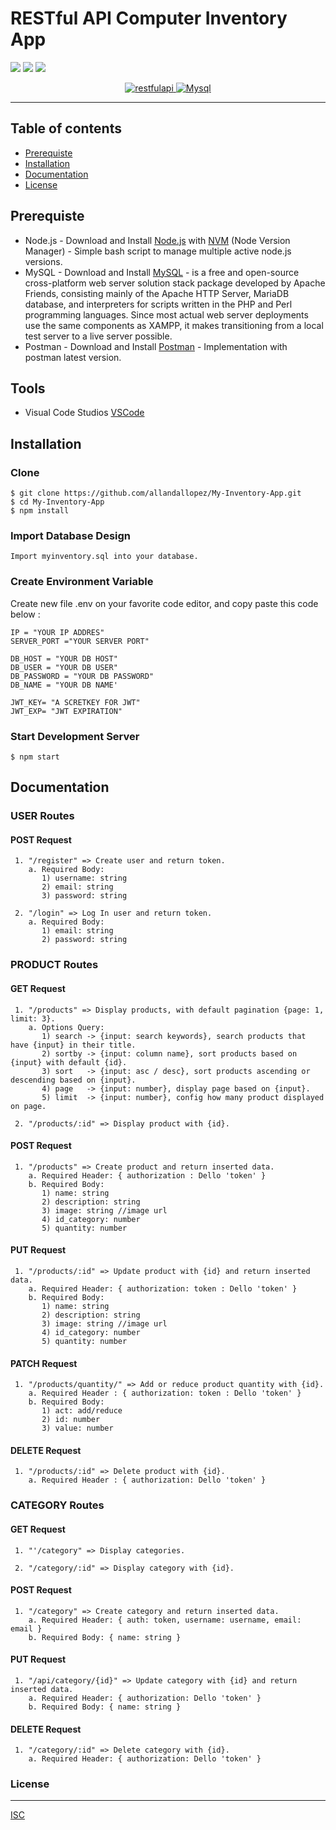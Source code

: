 # RESTful API Computer Inventory App

![](https://img.shields.io/badge/Code%20Style-Standard-yellow.svg)
![](https://img.shields.io/badge/Dependencies-Express-green.svg)
![](https://img.shields.io/badge/License-ISC-yellowgreen.svg)

<p align="center">
  <a href="https://nodejs.org/">
    <img alt="restfulapi" title="Restful API" src="https://cdn-images-1.medium.com/max/871/1*d2zLEjERsrs1Rzk_95QU9A.png">
    <img alt="Mysql" title="Xampp Server" src="https://static.cdn-cdpl.com/source/13629/codepolitan_mysql_banner_700_350-image(700x350-crop).png">
  </a>
</p>

----
## Table of contents
* [Prerequiste](#prerequiste)
* [Installation](#installation)
* [Documentation](#documentation)
* [License](#license)

## Prerequiste
- Node.js - Download and Install [Node.js](https://nodejs.org/en/) with [NVM](https://github.com/creationix/nvm) (Node Version Manager) - Simple bash script to manage multiple active node.js versions.
- MySQL - Download and Install [MySQL](https://www.mysql.com/downloads/) - is a free and open-source cross-platform web server solution stack package developed by Apache Friends, consisting mainly of the Apache HTTP Server, MariaDB database, and interpreters for scripts written in the PHP and Perl programming languages. Since most actual web server deployments use the same components as XAMPP, it makes transitioning from a local test server to a live server possible.
- Postman - Download and Install [Postman](https://www.getpostman.com/downloads) - Implementation with postman latest version.

## Tools
- Visual Code Studios [VSCode](https://code.visualstudio.com/docs/?dv=win)

## Installation
### Clone
```
$ git clone https://github.com/allandallopez/My-Inventory-App.git
$ cd My-Inventory-App
$ npm install
```

### Import Database Design
```
Import myinventory.sql into your database.
```

### Create Environment Variable
Create new file .env on your favorite code editor, and copy paste this code below :
```
IP = "YOUR IP ADDRES"
SERVER_PORT ="YOUR SERVER PORT"

DB_HOST = "YOUR DB HOST"
DB_USER = "YOUR DB USER"
DB_PASSWORD = "YOUR DB PASSWORD"
DB_NAME = "YOUR DB NAME'

JWT_KEY= "A SCRETKEY FOR JWT"
JWT_EXP= "JWT EXPIRATION" 
```
### Start Development Server
```
$ npm start
```

## Documentation

### USER Routes

#### POST Request
```
 1. "/register" => Create user and return token. 
    a. Required Body: 
       1) username: string
       2) email: string
       3) password: string

 2. "/login" => Log In user and return token. 
    a. Required Body:
       1) email: string
       2) password: string
```


### PRODUCT Routes

#### GET Request
```
 1. "/products" => Display products, with default pagination {page: 1, limit: 3}. 
    a. Options Query:
       1) search -> {input: search keywords}, search products that have {input} in their title.
       2) sortby -> {input: column name}, sort products based on {input} with default {id}.
       3) sort   -> {input: asc / desc}, sort products ascending or descending based on {input}.
       4) page	 -> {input: number}, display page based on {input}.
       5) limit  -> {input: number}, config how many product displayed on page.

 2. "/products/:id" => Display product with {id}.
```

#### POST Request
```
 1. "/products" => Create product and return inserted data.
    a. Required Header: { authorization : Dello 'token' }
    b. Required Body: 
       1) name: string
       2) description: string
       3) image: string //image url
       4) id_category: number
       5) quantity: number
```

#### PUT Request
```
 1. "/products/:id" => Update product with {id} and return inserted data.
    a. Required Header: { authorization: token : Dello 'token' }
    b. Required Body: 
       1) name: string
       2) description: string
       3) image: string //image url
       4) id_category: number
       5) quantity: number
 ```

#### PATCH Request
```
 1. "/products/quantity/" => Add or reduce product quantity with {id}.
    a. Required Header : { authorization: token : Dello 'token' }
    b. Required Body:
       1) act: add/reduce
       2) id: number
       3) value: number
```

#### DELETE Request
```
 1. "/products/:id" => Delete product with {id}.
    a. Required Header : { authorization: Dello 'token' }

```


### CATEGORY Routes

#### GET Request
```
 1. "'/category" => Display categories. 

 2. "/category/:id" => Display category with {id}.
```

#### POST Request
```
 1. "/category" => Create category and return inserted data.
    a. Required Header: { auth: token, username: username, email: email }
    b. Required Body: { name: string }
```

#### PUT Request
```
 1. "/api/category/{id}" => Update category with {id} and return inserted data.
    a. Required Header: { authorization: Dello 'token' }
    b. Required Body: { name: string }
```

#### DELETE Request
```
 1. "/category/:id" => Delete category with {id}.
    a. Required Header: { authorization: Dello 'token' }
```


### License
----
[ISC](https://en.wikipedia.org/wiki/ISC_license "ISC")
